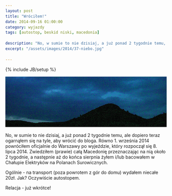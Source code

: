```yaml
---
layout: post
title: "Wróciłem!"
date: 2014-09-16 01:00:00
category: wyjazdy
tags: [autostop, beskid niski, macedonia]

description: "No, w sumie to nie dzisiaj, a już ponad 2 tygodnie temu, ale dopiero teraz ogarnąłem się na tyle, aby wrócić do bloga. Równo 1. września 2014 powróciłem oficjalnie do… [dalej w pełnej wersji serwisu]"
excerpt: "/assets/images/2014/37-niebo.jpg"

---
```


{% include JB/setup %}

<a data-lightbox="img" href="/assets/images/2014/37-niebo.jpg" title="niebo - Kratovo, Macedonia"><img alt="niebo - Kratovo, Macedonia" src="/assets/images/2014/37-niebo.jpg" /></a>

No, w sumie to nie dzisiaj, a już ponad 2 tygodnie temu, ale dopiero teraz ogarnąłem się na tyle, aby wrócić do bloga. Równo 1. września 2014 powróciłem oficjalnie do Warszawy po wyjeździe, który rozpoczął się 8. lipca 2014. Zwiedziłem (prawie) całą Macedonię przeznaczając na nią około 2 tygodnie, a następnie aż do końca sierpnia żyłem i/lub bacowałem w Chałupie Elektryków na Polanach Surowicznych.

Ogólnie - na transport (poza powrotem z gór do domu) wydałem niecałe 20zł. Jak? Oczywiście autostopem.

Relacja - już wkrótce!

